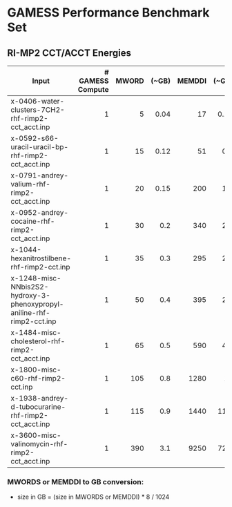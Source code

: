 # GAMESS Performance Benchmark Set

## RI-MP2 CCT/ACCT Energies

|Input|# GAMESS Compute|MWORD|(~GB)|MEMDDI|(~GB)|Comment|
|-----|----------------:|-----:|------:|-----:|------:|-------:|
|x-0406-water-clusters-7CH2-rhf-rimp2-cct_acct.inp|1|5|0.04|17|0.13|All architectures|
|x-0592-s66-uracil-uracil-bp-rhf-rimp2-cct_acct.inp|1|15|0.12|51|0.4|All architectures|
|x-0791-andrey-valium-rhf-rimp2-cct_acct.inp|1|20|0.15|200|1.6|All architectures|
|x-0952-andrey-cocaine-rhf-rimp2-cct_acct.inp|1|30|0.2|340|2.7|All architectures|
|x-1044-hexanitrostilbene-rhf-rimp2-cct.inp|1|35|0.3|295|2.3|All architectures|
|x-1248-misc-NNbis2S2-hydroxy-3-phenoxypropyl-aniline-rhf-rimp2-cct.inp|1|50|0.4|395|2.6|All architectures|
|x-1484-misc-cholesterol-rhf-rimp2-cct_acct.inp|1|65|0.5|590|4.6|All architectures|
|x-1800-misc-c60-rhf-rimp2-cct.inp|1|105|0.8|1280|10|All architectures|
|x-1938-andrey-d-tubocurarine-rhf-rimp2-cct_acct.inp|1|115|0.9|1440|11.3|All architectures|
|x-3600-misc-valinomycin-rhf-rimp2-cct_acct.inp|1|390|3.1|9250|72.3|All architectures|

### MWORDS or MEMDDI to GB conversion:

*  size in GB = (size in MWORDS or MEMDDI) * 8 / 1024
